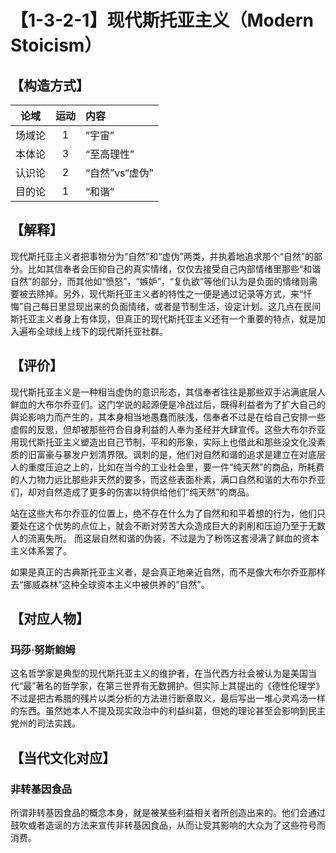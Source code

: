 # 【1-3-2-1】现代斯托亚主义（Modern Stoicism）
## 【构造方式】

| 论域 | 运动           | 内容 |
|:----:|:----------------:|:-----|
| 场域论   | 1|  ”宇宙”  |
| 本体论   | 3|  “至高理性”  |
| 认识论   |2 |  “自然”vs“虚伪”  |
| 目的论   | 1|  “和谐”  |


## 【解释】
现代斯托亚主义者把事物分为“自然”和“虚伪”两类，并执着地追求那个“自然”的部分。比如其信奉者会压抑自己的真实情绪，仅仅去接受自己内部情绪里那些“和谐自然”的部分，而其他如“愤怒”，“嫉妒”，“复仇欲”等他们认为是负面的情绪则需要被去除掉。另外，现代斯托亚主义者的特性之一便是通过记录等方式，来“忏悔”自己每日里显现出来的负面情绪，或者是节制生活，设定计划。这几点在民间斯托亚主义者身上有体现，但真正的现代斯托亚主义还有一个重要的特点，就是加入遍布全球线上线下的现代斯托亚社群。
## 【评价】
现代斯托亚主义是一种相当虚伪的意识形态，其信奉者往往是那些双手沾满底层人鲜血的大布尔乔亚们。这门学说的起源便是冷战过后，既得利益者为了扩大自己的舆论影响力而产生的，其本身相当地愚蠢而肤浅，信奉者不过是在给自己安排一些虚假的反思，但却被那些符合自身利益的人奉为圣经并大肆宣传。这些大布尔乔亚用现代斯托亚主义塑造出自己节制，平和的形象，实际上也借此和那些没文化没素质的旧富豪与暴发户划清界限。讽刺的是，他们对自然和谐的追求是建立在对底层人的重度压迫之上的，比如在当今的工业社会里，要一件“纯天然”的商品，所耗费的人力物力远比那些非天然的要多，而这些表面朴素，满口自然和谐的大布尔乔亚们，却对自然造成了更多的伤害以特供给他们“纯天然”的商品。

站在这些大布尔乔亚的位置上，绝不存在什么为了自然和和平着想的行为，他们只要处在这个优势的点位上，就会不断对劳苦大众造成巨大的剥削和压迫乃至于无数人的流离失所。
而这层自然和谐的伪装，不过是为了粉饰这套浸满了鲜血的资本主义体系罢了。

如果是真正的古典斯托亚主义者，是会真正地亲近自然，而不是像大布尔乔亚那样去“挪威森林”这种全球资本主义中被供养的”自然”。


## 【对应人物】
### 玛莎·努斯鲍姆
这名哲学家是典型的现代斯托亚主义的维护者，在当代西方社会被认为是美国当代“最”著名的哲学家，在第三世界有无数拥护。但实际上其提出的《德性伦理学》不过是把古希腊的残片以类分析的方法进行断章取义，最后写出一堆心灵鸡汤一样的东西。虽然她本人不提及现实政治中的利益纠葛，但她的理论甚至会影响到民主党州的司法实践。


## 【当代文化对应】
### 非转基因食品
所谓非转基因食品的概念本身，就是被某些利益相关者所创造出来的。他们会通过鼓吹或者造谣的方法来宣传非转基因食品，从而让受其影响的大众为了这些符号而消费。
